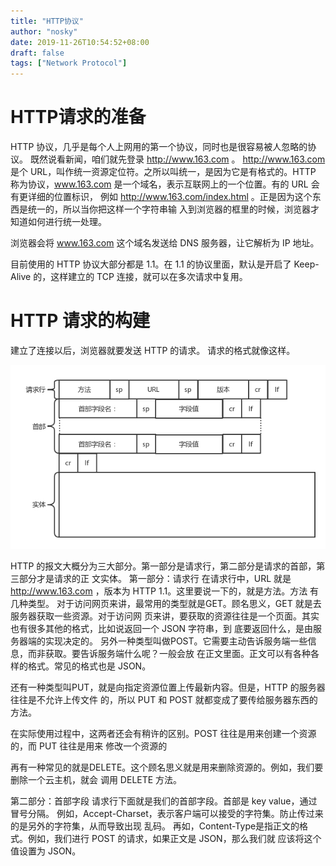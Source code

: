 ```yaml
---
title: "HTTP协议"
author: "nosky"
date: 2019-11-26T10:54:52+08:00
draft: false
tags: ["Network Protocol"]
---
```


# HTTP请求的准备

HTTP 协议，几乎是每个人上网用的第一个协议，同时也是很容易被人忽略的协议。
既然说看新闻，咱们就先登录 http://www.163.com 。
http://www.163.com 是个 URL，叫作统一资源定位符。之所以叫统一，是因为它是有格式的。HTTP
称为协议，www.163.com 是一个域名，表示互联网上的一个位置。有的 URL 会有更详细的位置标识，
例如 http://www.163.com/index.html 。正是因为这个东西是统一的，所以当你把这样一个字符串输
入到浏览器的框里的时候，浏览器才知道如何进行统一处理。

浏览器会将 www.163.com 这个域名发送给 DNS 服务器，让它解析为 IP 地址。

目前使用的 HTTP 协议大部分都是 1.1。在 1.1 的协议里面，默认是开启了 Keep-Alive 的，这样建立的
TCP 连接，就可以在多次请求中复用。

# HTTP 请求的构建

建立了连接以后，浏览器就要发送 HTTP 的请求。
请求的格式就像这样。

![image-20191126110906034](/posts/networkProtocol-geektime/HTTP.assets/image-20191130231130789.png)

HTTP 的报文大概分为三大部分。第一部分是请求行，第二部分是请求的首部，第三部分才是请求的正
文实体。
第一部分：请求行
在请求行中，URL 就是 http://www.163.com ，版本为 HTTP 1.1。这里要说一下的，就是方法。方法
有几种类型。
对于访问网页来讲，最常用的类型就是GET。顾名思义，GET 就是去服务器获取一些资源。对于访问网
页来讲，要获取的资源往往是一个页面。其实也有很多其他的格式，比如说返回一个 JSON 字符串，到
底要返回什么，是由服务器端的实现决定的。
另外一种类型叫做POST。它需要主动告诉服务端一些信息，而非获取。要告诉服务端什么呢？一般会放
在正文里面。正文可以有各种各样的格式。常见的格式也是 JSON。

还有一种类型叫PUT，就是向指定资源位置上传最新内容。但是，HTTP 的服务器往往是不允许上传文件
的，所以 PUT 和 POST 就都变成了要传给服务器东西的方法。

在实际使用过程中，这两者还会有稍许的区别。POST 往往是用来创建一个资源的，而 PUT 往往是用来
修改一个资源的

再有一种常见的就是DELETE。这个顾名思义就是用来删除资源的。例如，我们要删除一个云主机，就会
调用 DELETE 方法。

第二部分：首部字段
请求行下面就是我们的首部字段。首部是 key value，通过冒号分隔。
例如，Accept-Charset，表示客户端可以接受的字符集。防止传过来的是另外的字符集，从而导致出现
乱码。
再如，Content-Type是指正文的格式。例如，我们进行 POST 的请求，如果正文是 JSON，那么我们就
应该将这个值设置为 JSON。